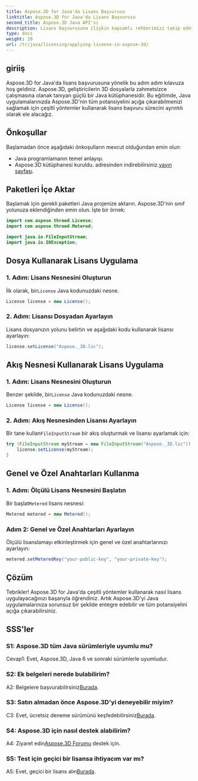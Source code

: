 ```yaml
---
title: Aspose.3D for Java'da Lisans Başvurusu
linktitle: Aspose.3D for Java'da Lisans Başvurusu
second_title: Aspose.3D Java API'si
description: Lisans başvurusuna ilişkin kapsamlı rehberimizi takip ederek Aspose.3D'nin Java uygulamalarındaki tüm potansiyelini ortaya çıkarın.
type: docs
weight: 10
url: /tr/java/licensing/applying-license-in-aspose-3d/
---
```

## giriiş

Aspose.3D for Java'da lisans başvurusuna yönelik bu adım adım kılavuza hoş geldiniz. Aspose.3D, geliştiricilerin 3D dosyalarla zahmetsizce çalışmasına olanak tanıyan güçlü bir Java kütüphanesidir. Bu eğitimde, Java uygulamalarınızda Aspose.3D'nin tüm potansiyelini açığa çıkarabilmenizi sağlamak için çeşitli yöntemler kullanarak lisans başvuru sürecini ayrıntılı olarak ele alacağız.

## Önkoşullar

Başlamadan önce aşağıdaki önkoşulların mevcut olduğundan emin olun:

- Java programlamanın temel anlayışı.
-  Aspose.3D kütüphanesi kuruldu. adresinden indirebilirsiniz.[yayın sayfası](https://releases.aspose.com/3d/java/).

## Paketleri İçe Aktar

Başlamak için gerekli paketleri Java projenize aktarın. Aspose.3D'nin sınıf yolunuza eklendiğinden emin olun. İşte bir örnek:

```java
import com.aspose.threed.License;
import com.aspose.threed.Metered;

import java.io.FileInputStream;
import java.io.IOException;
```

## Dosya Kullanarak Lisans Uygulama

### 1. Adım: Lisans Nesnesini Oluşturun

 İlk olarak, bir`License` Java kodunuzdaki nesne.

```java
License license = new License();
```

### 2. Adım: Lisansı Dosyadan Ayarlayın

Lisans dosyanızın yolunu belirtin ve aşağıdaki kodu kullanarak lisansı ayarlayın:

```java
license.setLicense("Aspose._3D.lic");
```

## Akış Nesnesi Kullanarak Lisans Uygulama

### 1. Adım: Lisans Nesnesini Oluşturun

 Benzer şekilde, bir`License` Java kodunuzdaki nesne.

```java
License license = new License();
```

### 2. Adım: Akış Nesnesinden Lisansı Ayarlayın

 Bir tane kullan`FileInputStream` bir akış oluşturmak ve lisansı ayarlamak için:

```java
try (FileInputStream myStream = new FileInputStream("Aspose._3D.lic")) {
    license.setLicense(myStream);
}
```

## Genel ve Özel Anahtarları Kullanma

### 1. Adım: Ölçülü Lisans Nesnesini Başlatın

 Bir başlat`Metered` lisans nesnesi:

```java
Metered metered = new Metered();
```

### Adım 2: Genel ve Özel Anahtarları Ayarlayın

Ölçülü lisanslamayı etkinleştirmek için genel ve özel anahtarlarınızı ayarlayın:

```java
metered.setMeteredKey("your-public-key", "your-private-key");
```

## Çözüm

Tebrikler! Aspose.3D for Java'da çeşitli yöntemler kullanarak nasıl lisans uygulayacağınızı başarıyla öğrendiniz. Artık Aspose.3D'yi Java uygulamalarınıza sorunsuz bir şekilde entegre edebilir ve tüm potansiyelini açığa çıkarabilirsiniz.

## SSS'ler

### S1: Aspose.3D tüm Java sürümleriyle uyumlu mu?

Cevap1: Evet, Aspose.3D, Java 6 ve sonraki sürümlerle uyumludur.

### S2: Ek belgeleri nerede bulabilirim?

 A2: Belgelere başvurabilirsiniz[Burada](https://reference.aspose.com/3d/java/).

### S3: Satın almadan önce Aspose.3D'yi deneyebilir miyim?

 C3: Evet, ücretsiz deneme sürümünü keşfedebilirsiniz[Burada](https://releases.aspose.com/).

### S4: Aspose.3D için nasıl destek alabilirim?

 A4: Ziyaret edin[Aspose.3D Forumu](https://forum.aspose.com/c/3d/18) destek için.

### S5: Test için geçici bir lisansa ihtiyacım var mı?

 A5: Evet, geçici bir lisans alın[Burada](https://purchase.aspose.com/temporary-license/).